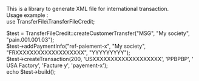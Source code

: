 This is a library to generate XML file for international transaction.<br>
Usage example :<br>
use TransferFile\TransferFileCredit;<br>

$test = TransferFileCredit::createCustomerTransfer("MSG", "My society", "pain.001.001.03");<br>
$test->addPaymentInfo("ref-paiement-x", "My society", "FRXXXXXXXXXXXXXXXXXXX", "YYYYYYYYY");<br>
$test->createTransaction(200, 'USXXXXXXXXXXXXXXXXXXX', 'PPBPBP', ' USA Factory', 'Facture y', 'payement-x');<br>
echo $test->build();